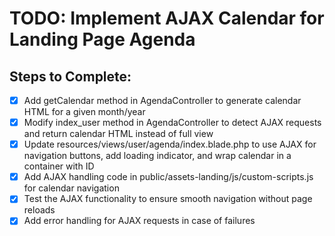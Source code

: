 # TODO: Implement AJAX Calendar for Landing Page Agenda

## Steps to Complete:
- [x] Add getCalendar method in AgendaController to generate calendar HTML for a given month/year
- [x] Modify index_user method in AgendaController to detect AJAX requests and return calendar HTML instead of full view
- [x] Update resources/views/user/agenda/index.blade.php to use AJAX for navigation buttons, add loading indicator, and wrap calendar in a container with ID
- [x] Add AJAX handling code in public/assets-landing/js/custom-scripts.js for calendar navigation
- [x] Test the AJAX functionality to ensure smooth navigation without page reloads
- [x] Add error handling for AJAX requests in case of failures
